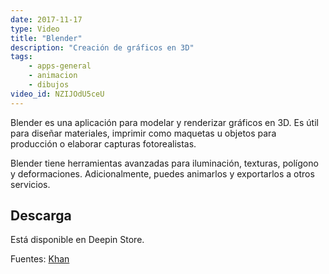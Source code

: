 ```yaml
---
date: 2017-11-17
type: Video
title: "Blender"
description: "Creación de gráficos en 3D"
tags:
    - apps-general
    - animacion
    - dibujos
video_id: NZIJOdU5ceU
---
```


Blender es una aplicación para modelar y renderizar gráficos en 3D. Es útil para diseñar materiales, imprimir como maquetas u objetos para producción o elaborar capturas fotorealistas.

Blender tiene herramientas avanzadas para iluminación, texturas, polígono y deformaciones. Adicionalmente, puedes animarlos y exportarlos a otros servicios.

## Descarga

Está disponible en Deepin Store.

Fuentes: [Khan](https://www.youtube.com/channel/UCjYIK2O2AeXQHMnNUF_hInQ)
